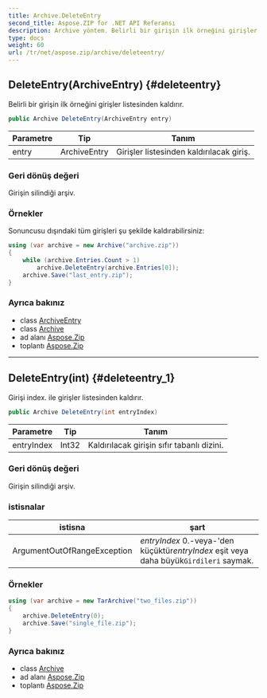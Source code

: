 ```yaml
---
title: Archive.DeleteEntry
second_title: Aspose.ZIP for .NET API Referansı
description: Archive yöntem. Belirli bir girişin ilk örneğini girişler listesinden kaldırır.
type: docs
weight: 60
url: /tr/net/aspose.zip/archive/deleteentry/
---
```

## DeleteEntry(ArchiveEntry) {#deleteentry}

Belirli bir girişin ilk örneğini girişler listesinden kaldırır.

```csharp
public Archive DeleteEntry(ArchiveEntry entry)
```

| Parametre | Tip | Tanım |
| --- | --- | --- |
| entry | ArchiveEntry | Girişler listesinden kaldırılacak giriş. |

### Geri dönüş değeri

Girişin silindiği arşiv.

### Örnekler

Sonuncusu dışındaki tüm girişleri şu şekilde kaldırabilirsiniz:

```csharp
using (var archive = new Archive("archive.zip"))
{
    while (archive.Entries.Count > 1)
        archive.DeleteEntry(archive.Entries[0]);
    archive.Save("last_entry.zip");
}
```

### Ayrıca bakınız

* class [ArchiveEntry](../../archiveentry/)
* class [Archive](../)
* ad alanı [Aspose.Zip](../../archive/)
* toplantı [Aspose.Zip](../../../)

---

## DeleteEntry(int) {#deleteentry_1}

Girişi index. ile girişler listesinden kaldırır.

```csharp
public Archive DeleteEntry(int entryIndex)
```

| Parametre | Tip | Tanım |
| --- | --- | --- |
| entryIndex | Int32 | Kaldırılacak girişin sıfır tabanlı dizini. |

### Geri dönüş değeri

Girişin silindiği arşiv.

### istisnalar

| istisna | şart |
| --- | --- |
| ArgumentOutOfRangeException | *entryIndex* 0.-veya-'den küçüktür*entryIndex* eşit veya daha büyük`Girdileri` saymak. |

### Örnekler

```csharp
using (var archive = new TarArchive("two_files.zip"))
{
    archive.DeleteEntry(0);
    archive.Save("single_file.zip");
}
```

### Ayrıca bakınız

* class [Archive](../)
* ad alanı [Aspose.Zip](../../archive/)
* toplantı [Aspose.Zip](../../../)


